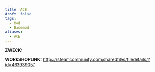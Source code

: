 ```yaml
---
title: ACE
draft: false
tags:
  - Mod
  - Basemod
aliases:
  - ACE
---
```

**ZWECK:** 

**WORKSHOPLINK:** https://steamcommunity.com/sharedfiles/filedetails/?id=463939057
 <script src="https://www.steamwidgets.net/api/resource/query?type=js&module=workshop&version=v1"></script>
<steam-workshop itemid="463939057"></steam-workshop>